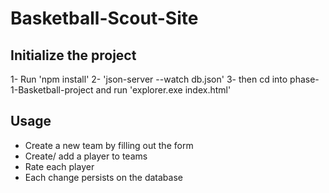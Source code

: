 # Basketball-Scout-Site

## Initialize the project
1- Run 'npm install'
2- 'json-server --watch db.json'
3- then cd  into phase-1-Basketball-project and run 'explorer.exe index.html'

## Usage
- Create a new team by filling out the form
- Create/ add a player to teams
- Rate each player 
- Each change persists on the database
